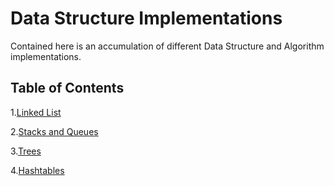 # Data Structure Implementations

Contained here is an accumulation of different Data Structure and Algorithm implementations. 

## Table of Contents

1.[Linked List](https://github.com/dezteague/data-structures-and-algorithms/tree/master/Data-Structures/LinkedList)

2.[Stacks and Queues](https://github.com/dezteague/data-structures-and-algorithms/tree/master/Data-Structures/StacksAndQueues)

3.[Trees](https://github.com/dezteague/data-structures-and-algorithms/tree/master/Data-Structures/Tree)

4.[Hashtables](https://github.com/dezteague/data-structures-and-algorithms/tree/master/Data-Structures/Hashtables)
